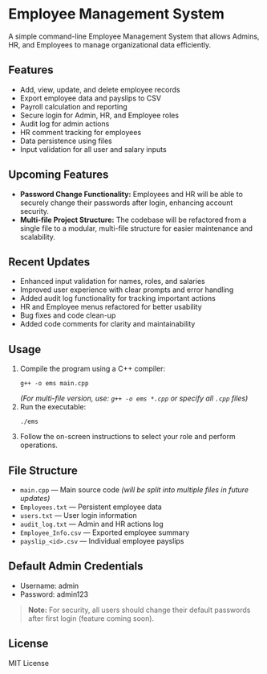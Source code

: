 # Employee Management System

A simple command-line Employee Management System that allows Admins, HR, and Employees to manage organizational data efficiently.

## Features

- Add, view, update, and delete employee records
- Export employee data and payslips to CSV
- Payroll calculation and reporting
- Secure login for Admin, HR, and Employee roles
- Audit log for admin actions
- HR comment tracking for employees
- Data persistence using files
- Input validation for all user and salary inputs

## Upcoming Features

- **Password Change Functionality:** Employees and HR will be able to securely change their passwords after login, enhancing account security.
- **Multi-file Project Structure:** The codebase will be refactored from a single file to a modular, multi-file structure for easier maintenance and scalability.

## Recent Updates

- Enhanced input validation for names, roles, and salaries
- Improved user experience with clear prompts and error handling
- Added audit log functionality for tracking important actions
- HR and Employee menus refactored for better usability
- Bug fixes and code clean-up
- Added code comments for clarity and maintainability

## Usage

1. Compile the program using a C++ compiler:
    ```
    g++ -o ems main.cpp
    ```
    *(For multi-file version, use: `g++ -o ems *.cpp` or specify all `.cpp` files)*
2. Run the executable:
    ```
    ./ems
    ```
3. Follow the on-screen instructions to select your role and perform operations.

## File Structure

- `main.cpp` — Main source code *(will be split into multiple files in future updates)*
- `Employees.txt` — Persistent employee data
- `users.txt` — User login information
- `audit_log.txt` — Admin and HR actions log
- `Employee_Info.csv` — Exported employee summary
- `payslip_<id>.csv` — Individual employee payslips

## Default Admin Credentials

- Username: admin
- Password: admin123

> **Note:** For security, all users should change their default passwords after first login (feature coming soon).

## License

MIT License
